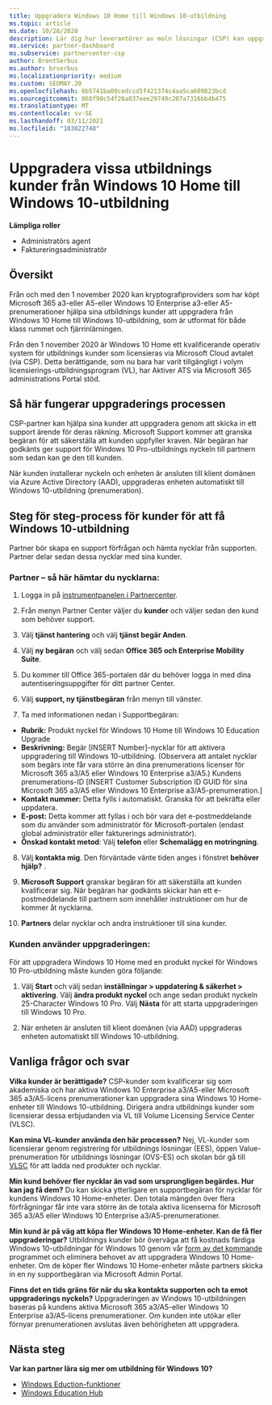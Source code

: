 ```yaml
---
title: Uppgradera Windows 10 Home till Windows 10-utbildning
ms.topic: article
ms.date: 10/28/2020
description: Lär dig hur leverantörer av moln lösningar (CSP) kan uppgradera några av sina utbildnings kunder från Windows 10 Home till Windows 10-utbildning
ms.service: partner-dashboard
ms.subservice: partnercenter-csp
author: BrentSerbus
ms.author: brserbus
ms.localizationpriority: medium
ms.custom: SEOMAY.20
ms.openlocfilehash: 6b5741ba09cedccd5f421374c4aa5ca609823bcd
ms.sourcegitcommit: 868f90c54f26a037eee29749c207a7316bb4b475
ms.translationtype: MT
ms.contentlocale: sv-SE
ms.lasthandoff: 03/11/2021
ms.locfileid: "103022748"
---
```

# <a name="upgrade-some-education-customers-from-windows-10-home-to-windows-10-education"></a>Uppgradera vissa utbildnings kunder från Windows 10 Home till Windows 10-utbildning

**Lämpliga roller**

- Administratörs agent
- Faktureringsadministratör

## <a name="overview"></a>Översikt

Från och med den 1 november 2020 kan kryptografiproviders som har köpt Microsoft 365 a3-eller A5-eller Windows 10 Enterprise a3-eller A5-prenumerationer hjälpa sina utbildnings kunder att uppgradera från Windows 10 Home till Windows 10-utbildning, som är utformat för både klass rummet och fjärrinlärningen.

Från den 1 november 2020 är Windows 10 Home ett kvalificerande operativ system för utbildnings kunder som licensieras via Microsoft Cloud avtalet (via CSP). Detta berättigande, som nu bara har varit tillgängligt i volym licensierings-utbildningsprogram (VL), har Aktiver ATS via Microsoft 365 administrations Portal stöd. 

## <a name="how-the-upgrade-process-works"></a>Så här fungerar uppgraderings processen

CSP-partner kan hjälpa sina kunder att uppgradera genom att skicka in ett support ärende för deras räkning. Microsoft Support kommer att granska begäran för att säkerställa att kunden uppfyller kraven. När begäran har godkänts ger support för Windows 10 Pro-utbildnings nyckeln till partnern som sedan kan ge den till kunden.

När kunden installerar nyckeln och enheten är ansluten till klient domänen via Azure Active Directory (AAD), uppgraderas enheten automatiskt till Windows 10-utbildning (prenumeration).   

## <a name="step-by-step-process-for-customers-to-get-windows-10-education"></a>Steg för steg-process för kunder för att få Windows 10-utbildning

Partner bör skapa en support förfrågan och hämta nycklar från supporten. Partner delar sedan dessa nycklar med sina kunder.

### <a name="partners--how-to-get-the-keys"></a>Partner – så här hämtar du nycklarna:

1. Logga in på [instrumentpanelen i Partnercenter](https://partner.microsoft.com/dashboard).

2. Från menyn Partner Center väljer du **kunder** och väljer sedan den kund som behöver support.

3. Välj **tjänst hantering** och välj **tjänst begär Anden**.

4. Välj **ny begäran** och välj sedan **Office 365 och Enterprise Mobility Suite**.

5. Du kommer till Office 365-portalen där du behöver logga in med dina autentiseringsuppgifter för ditt partner Center.

6. Välj **support, ny tjänstbegäran** från menyn till vänster.

7. Ta med informationen nedan i Supportbegäran:

- **Rubrik:** Produkt nyckel för Windows 10 Home till Windows 10 Education Upgrade
- **Beskrivning:** Begär [INSERT Number]-nycklar för att aktivera uppgradering till Windows 10-utbildning. (Observera att antalet nycklar som begärs inte får vara större än dina prenumerations licenser för Microsoft 365 a3/A5 eller Windows 10 Enterprise a3/A5.) Kundens prenumerations-ID [INSERT Customer Subscription ID GUID för sina Microsoft 365 a3/A5 eller Windows 10 Enterprise a3/A5-prenumeration.]
- **Kontakt nummer:** Detta fylls i automatiskt. Granska för att bekräfta eller uppdatera.
- **E-post:** Detta kommer att fyllas i och bör vara det e-postmeddelande som du använder som administratör för Microsoft-portalen (endast global administratör eller fakturerings administratör).
- **Önskad kontakt metod**: Välj **telefon** eller **Schemalägg en motringning**.

8. Välj **kontakta mig**. Den förväntade vänte tiden anges i fönstret **behöver hjälp?** .

9. **Microsoft Support** granskar begäran för att säkerställa att kunden kvalificerar sig. När begäran har godkänts skickar han ett e-postmeddelande till partnern som innehåller instruktioner om hur de kommer åt nycklarna.

10. **Partners** delar nycklar och andra instruktioner till sina kunder.

### <a name="customer-applies-the-upgrade"></a>Kunden använder uppgraderingen:

För att uppgradera Windows 10 Home med en produkt nyckel för Windows 10 Pro-utbildning måste kunden göra följande:  

1. Välj **Start** och välj sedan **inställningar > uppdatering & säkerhet > aktivering**. Välj **ändra produkt nyckel** och ange sedan produkt nyckeln 25-Character Windows 10 Pro. Välj **Nästa** för att starta uppgraderingen till Windows 10 Pro.

2. När enheten är ansluten till klient domänen (via AAD) uppgraderas enheten automatiskt till Windows 10-utbildning.  

## <a name="frequently-asked-questions"></a>Vanliga frågor och svar

**Vilka kunder är berättigade?**
CSP-kunder som kvalificerar sig som akademiska och har aktiva Windows 10 Enterprise a3/A5-eller Microsoft 365 a3/A5-licens prenumerationer kan uppgradera sina Windows 10 Home-enheter till Windows 10-utbildning. Dirigera andra utbildnings kunder som licensierar dessa erbjudanden via VL till Volume Licensing Service Center (VLSC).

**Kan mina VL-kunder använda den här processen?**
Nej, VL-kunder som licensierar genom registrering för utbildnings lösningar (EES), öppen Value-prenumeration för utbildnings lösningar (OVS-ES) och skolan bör gå till [VLSC](https://www.microsoft.com/Licensing/servicecenter/default.aspx) för att ladda ned produkter och nycklar. 

**Min kund behöver fler nycklar än vad som ursprungligen begärdes. Hur kan jag få dem?**
Du kan skicka ytterligare en supportbegäran för nycklar för kundens Windows 10 Home-enheter. Den totala mängden över flera förfrågningar får inte vara större än de totala aktiva licenserna för Microsoft 365 a3/A5 eller Windows 10 Enterprise a3/A5-prenumerationer.

**Min kund är på väg att köpa fler Windows 10 Home-enheter. Kan de få fler uppgraderingar?**
Utbildnings kunder bör överväga att få kostnads färdiga Windows 10-utbildningar för Windows 10 genom vår [form av det kommande](https://www.microsoft.com/education/products/windows/shapethefuture.aspx) programmet och eliminera behovet av att uppgradera Windows 10 Home-enheter. Om de köper fler Windows 10 Home-enheter måste partners skicka in en ny supportbegäran via Microsoft Admin Portal.

**Finns det en tids gräns för när du ska kontakta supporten och ta emot uppgraderings nyckeln?**
Uppgraderingen av Windows 10-utbildningen baseras på kundens aktiva Microsoft 365 a3/A5-eller Windows 10 Enterprise a3/A5-licens prenumerationer. Om kunden inte utökar eller förnyar prenumerationen avslutas även behörigheten att uppgradera.

## <a name="next-steps"></a>Nästa steg

**Var kan partner lära sig mer om utbildning för Windows 10?**

- [Windows Eduction-funktioner](https://www.microsoft.com/education/products/windows/features)
- [Windows Education Hub](/education/windows/)